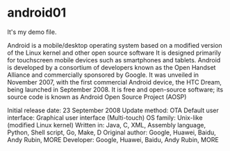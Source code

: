 # android01
It's my demo file.

Android is a mobile/desktop operating system based on a modified version of the Linux kernel and other open source software
It is designed primarily for touchscreen mobile devices such as smartphones and tablets.
Android is developed by a consortium of developers known as the Open Handset Alliance and commercially sponsored by Google. 
It was unveiled in November 2007, with the first commercial Android device, the HTC Dream, being launched in September 2008.
It is free and open-source software; its source code is known as Android Open Source Project (AOSP)

Initial release date: 23 September 2008
Update method: OTA
Default user interface: Graphical user interface (Multi-touch)
OS family: Unix-like (modified Linux kernel)
Written in: Java, C, XML, Assembly language, Python, Shell script, Go, Make, D
Original author: Google, Huawei, Baidu, Andy Rubin, MORE
Developer: Google, Huawei, Baidu, Andy Rubin, MORE
